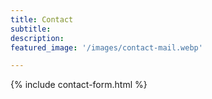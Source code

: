 ```yaml
---
title: Contact
subtitle: 
description: 
featured_image: '/images/contact-mail.webp'

---
```


{% include contact-form.html %}
